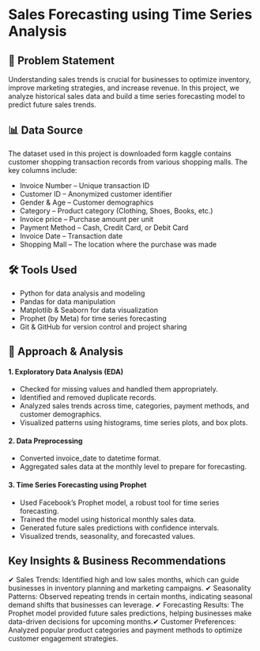 # Sales Forecasting using Time Series Analysis

## 📌 Problem Statement
Understanding sales trends is crucial for businesses to optimize inventory, improve marketing strategies, and increase revenue. In this project, we analyze historical sales data and build a time series forecasting model to predict future sales trends.

## 📊 Data Source
The dataset used in this project is downloaded form kaggle contains customer shopping transaction records from various shopping malls. The key columns include:
* Invoice Number – Unique transaction ID
* Customer ID – Anonymized customer identifier
* Gender & Age – Customer demographics
* Category – Product category (Clothing, Shoes, Books, etc.)
* Invoice price – Purchase amount per unit
* Payment Method – Cash, Credit Card, or Debit Card
* Invoice Date – Transaction date
* Shopping Mall – The location where the purchase was made

## 🛠 Tools Used
* Python for data analysis and modeling
* Pandas for data manipulation
* Matplotlib & Seaborn for data visualization
* Prophet (by Meta) for time series forecasting
* Git & GitHub for version control and project sharing

## 🔎 Approach & Analysis

#### 1. Exploratory Data Analysis (EDA)
* Checked for missing values and handled them appropriately.
* Identified and removed duplicate records.
* Analyzed sales trends across time, categories, payment methods, and customer demographics.
* Visualized patterns using histograms, time series plots, and box plots.
#### 2. Data Preprocessing
* Converted invoice_date to datetime format.
* Aggregated sales data at the monthly level to prepare for forecasting.
#### 3. Time Series Forecasting using Prophet
* Used Facebook’s Prophet model, a robust tool for time series forecasting.
* Trained the model using historical monthly sales data.
* Generated future sales predictions with confidence intervals.
* Visualized trends, seasonality, and forecasted values.

## Key Insights & Business Recommendations
✔ Sales Trends: Identified high and low sales months, which can guide businesses in inventory planning and marketing campaigns.
✔ Seasonality Patterns: Observed repeating trends in certain months, indicating seasonal demand shifts that businesses can leverage.
✔ Forecasting Results: The Prophet model provided future sales predictions, helping businesses make data-driven decisions for upcoming months.✔ Customer Preferences: Analyzed popular product categories and payment methods to optimize customer engagement strategies.
